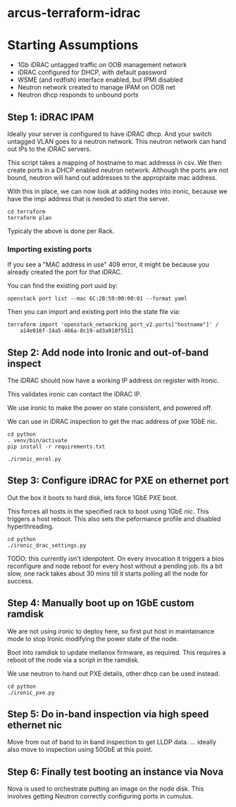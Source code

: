 # arcus-terraform-idrac

# Starting Assumptions

* 1Gb iDRAC untagged traffic on OOB management network
* iDRAC configured for DHCP, with default password
* WSME (and redfish) interface enabled, but IPMI disabled
* Neutron network created to manage IPAM on OOB net
* Neutron dhcp responds to unbound ports

## Step 1: iDRAC IPAM

Ideally your server is configured to have iDRAC dhcp.
And your switch untagged VLAN goes to a neutron network.
This neutron network can hand out IPs to the iDRAC servers.

This script takes a mapping of hostname to mac addresss in csv.
We then create ports in a DHCP enabled neutron network.
Although the ports are not bound, neutron will hand out addresses
to the appropraite mac address.

With this in place, we can now look at adding nodes into ironic,
because we have the impi address that is needed to start the server.

    cd terraform
    terraform plan

Typicaly the above is done per Rack.

### Importing existing ports

If you see a "MAC address in use" 409 error, it might be because
you already created the port for that iDRAC.

You can find the existing port uuid by:

    openstack port list --mac 6C:2B:59:00:00:01 --format yaml

Then you can import and existing port into the state file via:

    terraform import 'openstack_networking_port_v2.ports["hostname"]' /
        a14e016f-14a5-466a-8c19-ad3a910f5511

## Step 2: Add node into Ironic and out-of-band inspect

The iDRAC should now have a working IP address on register with Ironic.

This validates ironic can contact the iDRAC IP.

We use ironic to make the power on state consistent, and powered off.

We can use in iDRAC inspection to get the mac address of pxe 1GbE nic.

    cd python
    . venv/bin/activate
    pip install -r requirements.txt

    ./ironic_enrol.py

## Step 3: Configure iDRAC for PXE on ethernet port

Out the box it boots to hard disk, lets force 1GbE PXE boot.

This forces all hosts in the specified rack to boot using 1GbE nic.
This triggers a host reboot. This also sets the peformance profile
and disabled hyperthreading.

    cd python
    ./ironic_drac_settings.py

TODO: this currently isn't idenpotent. On every invocation it
triggers a bios reconfigure and node reboot for every host without
a pending job. Its a bit slow, one rack takes about 30 mins till
it starts polling all the node for success.

## Step 4: Manually boot up on 1GbE custom ramdisk

We are not using ironic to deploy here,
so first put host in maintainance mode
to stop Ironic modifying the power state of the node.

Boot into ramdisk to update mellanox firmware, as required.
This requires a reboot of the node via a script in the ramdisk.

We use neutron to hand out PXE details,
other dhcp can be used instead.

    cd python
    ./ironic_pxe.py

## Step 5: Do in-band inspection via high speed ethernet nic

Move from out of band to in band inspection to get LLDP data.
... ideally also move to inspection using 50GbE at this point.

## Step 6: Finally test booting an instance via Nova

Nova is used to orchestrate putting an image on the node disk.
This involves getting Neutron correctly configuring ports in cumulus.
